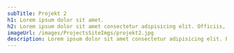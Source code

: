 ```yaml
---
subTitle: Projekt 2
h1: Lorem ipsum dolor sit amet.
h2: Lorem ipsum dolor sit amet consectetur adipisicing elit. Officiis, totam?
imageUrl: /images/ProjectsSiteImgs/projekt2.jpg
description: Lorem ipsum dolor sit amet consectetur adipisicing elit. Eum similique numquam unde? Distinctio nemo dignissimos tempore,!
---
```

